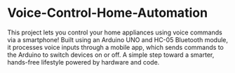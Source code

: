 # Voice-Control-Home-Automation
This project lets you control your home appliances using voice commands via a smartphone! Built using an Arduino UNO and HC-05 Bluetooth module, it processes voice inputs through a mobile app, which sends commands to the Arduino to switch devices on or off. A simple step toward a smarter, hands-free lifestyle powered by hardware and code.

